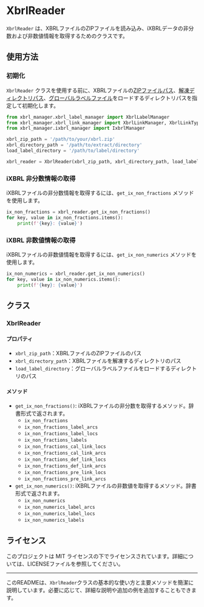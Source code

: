 # XbrlReader

`XbrlReader` は、XBRLファイルのZIPファイルを読み込み、iXBRLデータの非分数および非数値情報を取得するためのクラスです。

## 使用方法

### 初期化

`XbrlReader` クラスを使用する前に、XBRLファイルの<ins>ZIPファイルパス</ins>、<ins>解凍ディレクトリパス</ins>、<ins>グローバルラベルファイル</ins>をロードするディレクトリパスを指定して初期化します。

```python
from xbrl_manager.xbrl_label_manager import XbrlLabelManager
from xbrl_manager.xbrl_link_manager import XbrlLinkManager, XbrlLinkType
from xbrl_manager.ixbrl_manager import IxbrlManager

xbrl_zip_path = '/path/to/your/xbrl.zip'
xbrl_directory_path = '/path/to/extract/directory'
load_label_directory = '/path/to/label/directory'

xbrl_reader = XbrlReader(xbrl_zip_path, xbrl_directory_path, load_label_directory)
```

### iXBRL 非分数情報の取得

iXBRLファイルの非分数情報を取得するには、`get_ix_non_fractions` メソッドを使用します。

```python
ix_non_fractions = xbrl_reader.get_ix_non_fractions()
for key, value in ix_non_fractions.items():
    print(f'{key}: {value}')
```

### iXBRL 非数値情報の取得

iXBRLファイルの非数値情報を取得するには、`get_ix_non_numerics` メソッドを使用します。

```python
ix_non_numerics = xbrl_reader.get_ix_non_numerics()
for key, value in ix_non_numerics.items():
    print(f'{key}: {value}')
```

## クラス

### XbrlReader

#### プロパティ

- `xbrl_zip_path`：XBRLファイルのZIPファイルのパス
- `xbrl_directory_path`：XBRLファイルを解凍するディレクトリのパス
- `load_label_directory`：グローバルラベルファイルをロードするディレクトリのパス

#### メソッド

- `get_ix_non_fractions()`: iXBRLファイルの非分数を取得するメソッド。辞書形式で返されます。
    - `ix_non_fractions`
    - `ix_non_fractions_label_arcs`
    - `ix_non_fractions_label_locs`
    - `ix_non_fractions_labels`
    - `ix_non_fractions_cal_link_locs`
    - `ix_non_fractions_cal_link_arcs`
    - `ix_non_fractions_def_link_locs`
    - `ix_non_fractions_def_link_arcs`
    - `ix_non_fractions_pre_link_locs`
    - `ix_non_fractions_pre_link_arcs`
- `get_ix_non_numerics()`: iXBRLファイルの非数値を取得するメソッド。辞書形式で返されます。
    - `ix_non_numerics`
    - `ix_non_numerics_label_arcs`
    - `ix_non_numerics_label_locs`
    - `ix_non_numerics_labels`

## ライセンス

このプロジェクトは MIT ライセンスの下でライセンスされています。詳細については、LICENSEファイルを参照してください。

---

このREADMEは、`XbrlReader`クラスの基本的な使い方と主要メソッドを簡潔に説明しています。必要に応じて、詳細な説明や追加の例を追加することもできます。